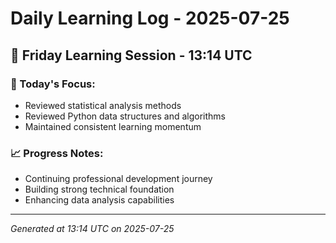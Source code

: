 # Daily Learning Log - 2025-07-25

## 📅 Friday Learning Session - 13:14 UTC

### 🎯 Today's Focus:
- Reviewed statistical analysis methods
- Reviewed Python data structures and algorithms
- Maintained consistent learning momentum

### 📈 Progress Notes:
- Continuing professional development journey
- Building strong technical foundation
- Enhancing data analysis capabilities

---
*Generated at 13:14 UTC on 2025-07-25*
